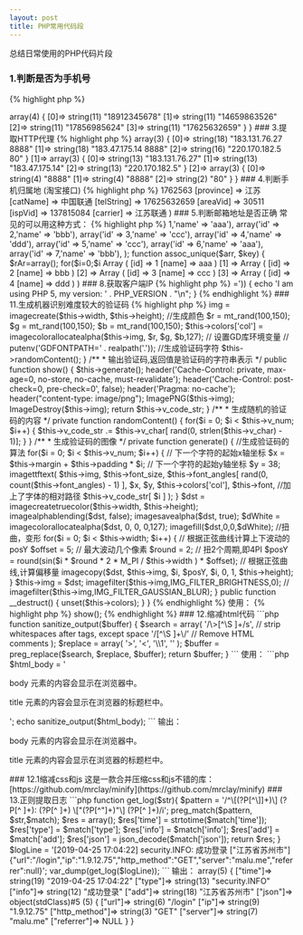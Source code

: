 ```yaml
---
layout: post
title: PHP常用代码段
---
```


总结日常使用的PHP代码片段

### 1.判断是否为手机号

{% highlight php %}
<?php
function check_phone($phone){
    if(preg_match("/^1\d{10}$/",$phone)){
        return true;  //是手机号
    }
    return false;  //不是手机号
}

var_dump(check_phone('15350781443'));

{% endhighlight %}

输出：

	bool(true)

说明：

“^1”表示以1开头

“\d”表示匹配一个数字字符。等价于 [0-9]。 

“{10}”表示匹配10次

“$”	匹配输入字符串的结束位置

第二个数字通常是3456789这几个数字,那就可以更精确的去匹配：/^1[3456789]\d{9}$/

### 1.1.判断是否是电话或手机号

{% highlight php %}
<?php
function check_phone_mobile($phone)
{
    if (preg_match("/^[0-9+][0-9]*-?[0-9]*[0-9]$/", $phone) && strlen($phone) < 16) {
        return true;  //是电话或手机号
    }
    return false;  //不是电话或手机号
}
var_dump(check_phone_mobile('0512-65896234'));
var_dump(check_phone_mobile('+8614526325986'));
var_dump(check_phone_mobile('x8614526325986'));

{% endhighlight %}

输出：

	bool(true)
	bool(true)
	bool(false)

说明：

支持区号和+国际电话，字符长度16根据需要修改。

### 2.提取手机号

{% highlight php %}
<?php
function get_phone($str){
    if (preg_match_all("/1[3456789]\d{9}/", $str, $phone)) {
        return $phone;
    }
    return false;
}

$str = '马路的手机是189123456786号码,小萌马的手机号是14659863526号码,hack member：17856985624,17625632659';

var_dump(get_phone($str));

{% endhighlight %}

输出：

	array(1) {
	  [0]=>
	  array(4) {
	    [0]=>
	    string(11) "18912345678"
	    [1]=>
	    string(11) "14659863526"
	    [2]=>
	    string(11) "17856985624"
	    [3]=>
	    string(11) "17625632659"
	  }
	}

### 3.提取HTTP代理

{% highlight php %}

<?php
function get_http_proxy($str){
    if (preg_match_all("/(\d+\.\d+\.\d+\.\d+)+[^0-9]+(\d+)/",$str,$proxy)) {
        return $proxy;
    }
    return false;
}

$str = '183.131.76.27	8888	浙江温州	高匿	HTTP	193天	不到1分钟
Cn	183.47.175.14	8888	广东广州	高匿	HTTP	18小时	不到1分钟
Cn	220.170.182.5	80	湖南株洲	高匿	HTTP	4天	不到1分钟';

var_dump(get_http_proxy($str));

{% endhighlight %}

输出：

	array(3) {
	  [0]=>
	  array(3) {
	    [0]=>
	    string(18) "183.131.76.27	8888"
	    [1]=>
	    string(18) "183.47.175.14	8888"
	    [2]=>
	    string(16) "220.170.182.5	80"
	  }
	  [1]=>
	  array(3) {
	    [0]=>
	    string(13) "183.131.76.27"
	    [1]=>
	    string(13) "183.47.175.14"
	    [2]=>
	    string(13) "220.170.182.5"
	  }
	  [2]=>
	  array(3) {
	    [0]=>
	    string(4) "8888"
	    [1]=>
	    string(4) "8888"
	    [2]=>
	    string(2) "80"
	  }
	}

### 4.判断手机归属地 (淘宝接口)

{% highlight php %}

<?php
function get_phone_address($phone){
    $str = file_get_contents('https://tcc.taobao.com/cc/json/mobile_tel_segment.htm?tel='.$phone);
    $str = iconv('GBK', 'UTF-8', $str);  //淘宝页面是GBK编码转UTF-8方便处理
    if(preg_match_all("/(\w+):'([^']+)/", $str, $m)) {
        return array_combine($m[1], $m[2]);
    }
    return false;  //没有匹配到
}

print_r(get_phone_address('17625632659'));

{% endhighlight %}

输出：

	Array
	(
	    [mts] => 1762563
	    [province] => 江苏
	    [catName] => 中国联通
	    [telString] => 17625632659
	    [areaVid] => 30511
	    [ispVid] => 137815084
	    [carrier] => 江苏联通
	)

### 5.判断邮箱地址是否正确

常见的可以用这种方式：

{% highlight php %}
<?php
function check_email($email){
    if (filter_var($email, FILTER_VALIDATE_EMAIL)){
        return true;
    }else{
        return false;
    }
}

$email="xman@malu.me";
var_dump(check_email($email));
{% endhighlight %}

输出：

	bool(true)

但这种方式并不严格，比如“xman%@malu.me”加上%特殊字符也能通过，所以我们以正则来精确匹配：

{% highlight php %}
<?php
function check_email($email){
    if (preg_match('/^[_a-z0-9-]+(\.[_a-z0-9-]+)*@[a-z0-9-]+(\.[a-z0-9-]+)*(\.[a-z]{2,4})$/',$email)){
        return true;
    }else{
        return false;
    }
}

$email="xman%@malu.com";
var_dump(check_email($email));
{% endhighlight %}

输出：

	bool(false)

### 6.判断是否是URL

{% highlight php %}
<?php
function check_url($URL){
    if (filter_var($URL, FILTER_VALIDATE_URL)) {
        return true;
    } else {
        return false;
    }
}

$URL = 'http://malu.me';
var_dump(check_url($URL));
{% endhighlight %}

输出：

	bool(true)

以上用系统过滤器来检查，更多过滤参数参考官方文档：[http://php.net/manual/en/filter.constants.php](http://php.net/manual/en/filter.constants.php)

### 7.二维数组去重

一维数组可以用系统函数array_unique()，二维数组如下：

{% highlight php %}
<?php
$arr = array(
    array('id' => 1,'name' => 'aaa'),
    array('id' => 2,'name' => 'bbb'),
    array('id' => 3,'name' => 'ccc'),
    array('id' => 4,'name' => 'ddd'),
    array('id' => 5,'name' => 'ccc'),
    array('id' => 6,'name' => 'aaa'),
    array('id' => 7,'name' => 'bbb'),
);
function assoc_unique($arr, $key)
{
    $rAr=array();
    for($i=0;$i<count($arr);$i++)
    {
        if(!isset($rAr[$arr[$i][$key]]))
        {
            $rAr[$arr[$i][$key]]=$arr[$i];
        }
    }
    return array_values($rAr);
}
$arr = assoc_unique($arr,'name');
print_r($arr);
{% endhighlight %}

输出：

	Array
	(
	    [0] => Array
	        (
	            [id] => 1
	            [name] => aaa
	        )
	    [1] => Array
	        (
	            [id] => 2
	            [name] => bbb
	        )
	    [2] => Array
	        (
	            [id] => 3
	            [name] => ccc
	        )
	    [3] => Array
	        (
	            [id] => 4
	            [name] => ddd
	        )
	)


### 8.获取客户端IP

{% highlight php %}
<?php
function get_client_ip($type = 0)
{
	$type = $type ? 1 : 0;
	static $ip = NULL;
	if ($ip !== NULL) return $ip[$type];
	if (isset($_SERVER['HTTP_X_REAL_IP'])) {//nginx 代理模式下，获取客户端真实IP
		$ip = $_SERVER['HTTP_X_REAL_IP'];
	} elseif (isset($_SERVER['HTTP_CLIENT_IP'])) {//客户端的ip
		$ip = $_SERVER['HTTP_CLIENT_IP'];
	} elseif (isset($_SERVER['HTTP_X_FORWARDED_FOR'])) {//浏览当前页面的用户计算机的网关
		$arr = explode(',', $_SERVER['HTTP_X_FORWARDED_FOR']);
		$pos = array_search('unknown', $arr);
		if (false !== $pos) unset($arr[$pos]);
		$ip = trim($arr[0]);
	} elseif (isset($_SERVER['REMOTE_ADDR'])) {
		$ip = $_SERVER['REMOTE_ADDR'];//浏览当前页面的用户计算机的ip地址
	} else {
		$ip = $_SERVER['REMOTE_ADDR'];
	}
	// IP地址合法验证
	$long = sprintf("%u", ip2long($ip));
	$ip = $long ? array($ip, $long) : array('0.0.0.0', 0);
	return $ip[$type];
}

echo get_client_ip();
echo "\n";
echo get_client_ip(1);
{% endhighlight %}

输出：

	192.168.0.105
	3232235625

其中$type为1时输出IP整形

### 9.获取HTTPS状态

{% highlight php %}
<?php
function is_HTTPS(){
	if(isset($_SERVER['HTTPS']) && $_SERVER['HTTPS'] === 1){  //Apache
		return true;
	}elseif(isset($_SERVER['HTTPS']) && $_SERVER['HTTPS'] === 'on'){ //IIS
		return true;
	}elseif(isset($_SERVER['HTTP_X_FORWARDED_PROTO']) && $_SERVER['HTTP_X_FORWARDED_PROTO'] == 'https'){  //nginx proxy
		return true;
	}elseif(isset($_SERVER['SERVER_PORT']) && $_SERVER['SERVER_PORT'] == 443){ //其他
		return true;
	}
	return false;
}

var_dump(is_HTTPS());
{% endhighlight %}

输出：

	bool(true)

返回true为HTTPS，false为HTTP

### 10.判断php版本是否高于某个版本

首先可以通过以下2种方法获取版本号：

	phpversion();
	PHP_VERSION;

使用version_compare函数判断：

{% highlight php %}
<?php
if (version_compare(PHP_VERSION, '5.0.0', '>=')) {
    echo 'I am using PHP 5, my version: ' . PHP_VERSION . "\n";
}

{% endhighlight %}


### 11.生成机器识别难度较大的验证码

{% highlight php %}
<?php
/*
 * 机器识别难度较大的验证码
 */
class VerifyCode
{
    
    //声明图像大小
    private $width = 100;
    private $height = 46;
    
    //验证码字符有限集
    private $v_char = '1234567890';
    private $v_code_str = '';
    
    //验证码数量
    private $v_num = 4;
    
    // 第i个文字x轴起始位置计算公式： x轴起始坐标 = margin + padding * i
    //文字内外边距
    private $padding = 18;
    private $margin = 6;
    
    //字体大小
    private $font_size = 30;
    
    //字体逆时针旋转的角度
    private $font_angles = array(-5, 5);
    
    //字体名称
    private $font = 'segoesc.ttf';
    
    //图像容器
    private $img;
    
    //颜色容器
    private $colors = array();
    
    
    /**
     * 生成图片验证码主逻辑
     */    
    public function __construct()
    {
        //生成一幅图像
        $this->img = imagecreate($this->width, $this->height);
        
        //生成颜色
        $r = mt_rand(100,150);
        $g = mt_rand(100,150);
        $b = mt_rand(100,150);

        $this->colors['col'] = imagecolorallocatealpha($this->img, $r,  $g,  $b,127);

        // 设置GD库环境变量 
        // putenv('GDFONTPATH=' . realpath('.'));
        
        //生成验证码字符
        $this->randomContent();
    }
    
    /**
     * 输出验证码,返回值是验证码的字符串表示
     */
    public function show()
    {
        $this->generate();
        
        header('Cache-Control: private, max-age=0, no-store, no-cache, must-revalidate');
        header('Cache-Control: post-check=0, pre-check=0', false);
        header('Pragma: no-cache');
        header("content-type: image/png");
        
        ImagePNG($this->img);
        ImageDestroy($this->img);
        
        return $this->v_code_str;
    }
     
    /**
     * 生成随机的验证码的内容
     */
    private function randomContent()
    {
        for($i = 0; $i < $this->v_num; $i++)
        {
            $this->v_code_str .= $this->v_char[ rand(0, strlen($this->v_char) - 1)];
        }
    }
    
    /**
     * 生成验证码的图像
     */
    private function generate()
    {    
        //生成验证码的算法
        for($i = 0; $i < $this->v_num; $i++)
        {
            // 下一个字符的起始x轴坐标
            $x = $this->margin + $this->padding * $i;    
            // 下一个字符的起始y轴坐标
            $y = 38;                     
            
            imagettftext(
                $this->img, 
                $this->font_size, 
                $this->font_angles[ rand(0, count($this->font_angles) - 1) ], 
                $x, $y, 
                $this->colors['col'], 
                $this->font,    //加上了字体的相对路径
                $this->v_code_str[ $i ]
            );
        }
        
        $dst = imagecreatetruecolor($this->width, $this->height);
        imagealphablending($dst, false);
        imagesavealpha($dst, true);
        $dWhite = imagecolorallocatealpha($dst, 0, 0, 0,127);
        imagefill($dst,0,0,$dWhite);
        
        //扭曲，变形
        for($i = 0; $i < $this->width; $i++) 
        {  
            // 根据正弦曲线计算上下波动的posY  
             
            $offset = 5; // 最大波动几个像素  
            $round = 2; // 扭2个周期,即4PI  
            $posY = round(sin($i * $round * 2 * M_PI / $this->width ) * $offset); // 根据正弦曲线,计算偏移量  
  
            imagecopy($dst, $this->img, $i, $posY, $i, 0, 1, $this->height);  
        } 
        
        $this->img = $dst;

        imagefilter($this->img,IMG_FILTER_BRIGHTNESS,0);
        // imagefilter($this->img,IMG_FILTER_GAUSSIAN_BLUR);

    }
    
    public function __destruct()
    {
        unset($this->colors);
    }
}
{% endhighlight %}

使用：

{% highlight php %}
<?php
include_once('VerifyCode.class.php');
$vc = new VerifyCode();
$vc->show();
{% endhighlight %}

### 12.缩减html代码


```php
function sanitize_output($buffer) {

    $search = array(
        '/\>[^\S ]+/s',     // strip whitespaces after tags, except space
        '/[^\S ]+\</s',     // strip whitespaces before tags, except space
        '/(\s)+/s',         // shorten multiple whitespace sequences
        '/<!--(.|\s)*?-->/' // Remove HTML comments
    );

    $replace = array(
        '>',
        '<',
        '\\1',
        ''
    );

    $buffer = preg_replace($search, $replace, $buffer);

    return $buffer;
}
```

使用：

```php
$html_body = '
<html>

<head>
<title>一个 HTML 页面</title>
</head>

<body>
<p>body 元素的内容会显示在浏览器中。</p>
<p>title 元素的内容会显示在浏览器的标题栏中。</p>
</body>

</html>
';

echo sanitize_output($html_body);
```

输出：

	<html><head><title>一个 HTML 页面</title></head><body><p>body 元素的内容会显示在浏览器中。</p><p>title 元素的内容会显示在浏览器的标题栏中。</p></body></html>

### 12.1缩减css和js

这是一款合并压缩css和js不错的库：[https://github.com/mrclay/minify](https://github.com/mrclay/minify)


### 13.正则提取日志

```php
function get_log($str){
    $pattern = '/^\[(?P<time>[^\]]+)\] (?P<type>[^ ]+): (?P<info>[^ ]+) \["(?P<add>[^"]+)"\] (?P<json>[^ ]+)/i';
    preg_match($pattern, $str,$match);
    $res = array();
    $res['time'] = strtotime($match['time']);
    $res['type'] = $match['type'];
    $res['info'] = $match['info'];
    $res['add']  = $match['add'];
    $res['json'] = json_decode($match['json']);
    return $res;
}
$logLine = '[2019-04-25 17:04:22] security.INFO: 成功登录 ["江苏省苏州市"] {"url":"/login","ip":"1.9.12.75","http_method":"GET","server":"malu.me","referrer":null}';
var_dump(get_log($logLine));
```

输出：

    array(5) {
        ["time"]=>
        string(19) "2019-04-25 17:04:22"
        ["type"]=>
        string(13) "security.INFO"
        ["info"]=>
        string(12) "成功登录"
        ["add"]=>
        string(18) "江苏省苏州市"
        ["json"]=>
        object(stdClass)#5 (5) {
            ["url"]=>
            string(6) "/login"
            ["ip"]=>
            string(9) "1.9.12.75"
            ["http_method"]=>
            string(3) "GET"
            ["server"]=>
            string(7) "malu.me"
            ["referrer"]=>
            NULL
        }
    }
